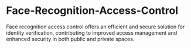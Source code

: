 # Face-Recognition-Access-Control
Face recognition access control offers an efficient and secure solution for identity verification, contributing to improved access management and enhanced security in both public and private spaces.
